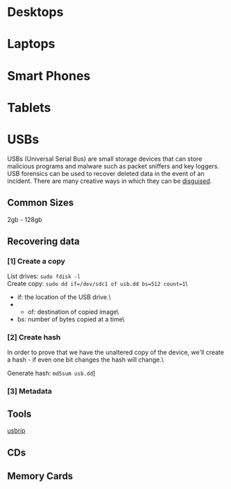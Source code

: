 # Desktops

# Laptops

# Smart Phones

# Tablets

# USBs
USBs (Universal Serial Bus) are small storage devices that can store malicious programs and malware such as packet sniffers and key loggers. USB forensics can be used to recover deleted data in the event of an incident. There are many creative ways in which they can be [disguised](https://www.hongkiat.com/blog/weird-and-unusual-usb-products/).

## Common Sizes
2gb - 128gb

## Recovering data
### [1] Create a copy

List drives: ```sudo fdisk -l```\
Create copy: ```sudo dd if=/dev/sdc1 of usb.dd bs=512 count=1```\
* if: the location of the USB drive.\
* * of: destination of copied image\
* bs: number of bytes copied at a time\

### [2] Create hash
In order to prove that we have the unaltered copy of the device, we'll create a hash - if even one bit changes the hash will change.\

Generate hash: ```md5sum usb.dd```]

### [3] Metadata


## Tools
[usbrip](https://github.com/snovvcrash/usbrip)

## CDs

## Memory Cards

## 